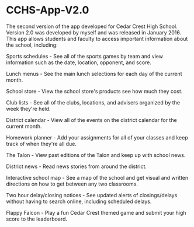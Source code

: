 # CCHS-App-V2.0
The second version of the app developed for Cedar Crest High School. Version 2.0 was developed by myself and was released in January 2016. This app allows students and faculty to access important information about the school, including:

Sports schedules - See all of the sports games by team and view information such as the date, location, opponent, and score.

Lunch menus - See the main lunch selections for each day of the current month.

School store - View the school store's products see how much they cost.

Club lists - See all of the clubs, locations, and advisers organized by the week they're held.

District calendar - View all of the events on the district calendar for the current month.

Homework planner - Add your assignments for all of your classes and keep track of when they're all due.

The Talon - View past editions of the Talon and keep up with school news.

District news - Read news stories from around the district.

Interactive school map - See a map of the school and get visual and written directions on how to get between any two classrooms.

Two hour delay/closing notices - See updated alerts of closings/delays without having to search online, including scheduled delays.

Flappy Falcon - Play a fun Cedar Crest themed game and submit your high score to the leaderboard.
